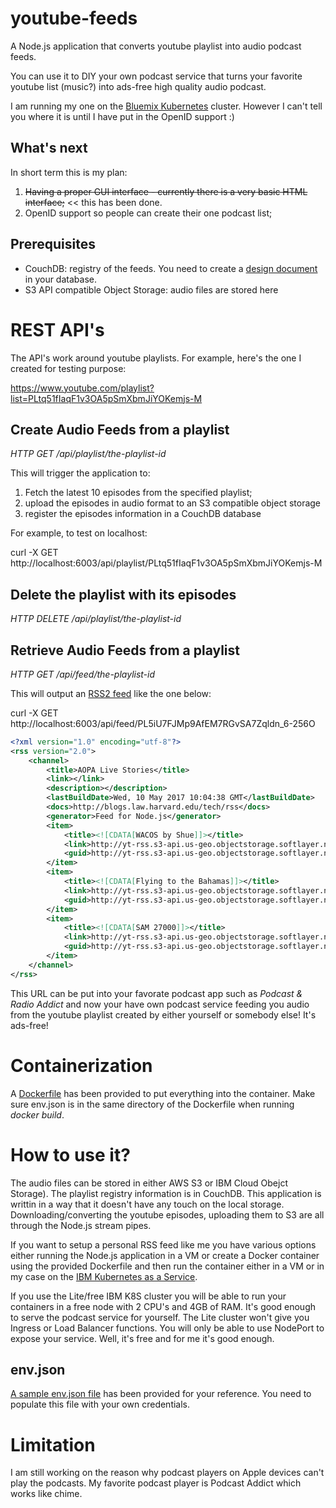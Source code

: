 # youtube-feeds
A Node.js application that converts youtube playlist into audio podcast feeds. 

You can use it to DIY your own podcast service that turns your favorite youtube list (music?) into ads-free high quality audio podcast. 

I am running my one on the [Bluemix Kubernetes](https://www.ibm.com/blogs/bluemix/2017/03/kubernetes-now-available-ibm-bluemix-container-service/) cluster.  However I can't tell you where it is until I have put in the OpenID support :)

## What's next
In short term this is my plan:
 1. ~~Having a proper GUI interface - currently there is a very basic HTML interface;~~ << this has been done.
 2. OpenID support so people can create their one podcast list;

## Prerequisites
  * CouchDB: registry of the feeds.  You need to create a [design document](https://github.com/songlining/youtube-feeds/blob/master/cloudant/design_doc) in your database.
  * S3 API compatible Object Storage: audio files are stored here

# REST API's
The API's work around youtube playlists.  For example, here's the one I created for testing purpose: 

https://www.youtube.com/playlist?list=PLtq51fIaqF1v3OA5pSmXbmJiYOKemjs-M

## Create Audio Feeds from a playlist

_HTTP GET /api/playlist/the-playlist-id_

This will trigger the application to:
 1. Fetch the latest 10 episodes from the specified playlist;
 2. upload the episodes in audio format to an S3 compatible object storage
 3. register the episodes information in a CouchDB database

For example, to test on localhost: 

curl -X GET http://localhost:6003/api/playlist/PLtq51fIaqF1v3OA5pSmXbmJiYOKemjs-M

## Delete the playlist with its episodes

_HTTP DELETE /api/playlist/the-playlist-id_

## Retrieve Audio Feeds from a playlist

_HTTP GET /api/feed/the-playlist-id_

This will output an [RSS2 feed](https://en.wikipedia.org/wiki/RSS) like the one below:

curl -X GET http://localhost:6003/api/feed/PL5iU7FJMp9AfEM7RGvSA7Zqldn_6-256O
```xml
<?xml version="1.0" encoding="utf-8"?>
<rss version="2.0">
    <channel>
        <title>AOPA Live Stories</title>
        <link></link>
        <description></description>
        <lastBuildDate>Wed, 10 May 2017 10:04:38 GMT</lastBuildDate>
        <docs>http://blogs.law.harvard.edu/tech/rss</docs>
        <generator>Feed for Node.js</generator>
        <item>
            <title><![CDATA[WACOS by Shue]]></title>
            <link>http://yt-rss.s3-api.us-geo.objectstorage.softlayer.net/nQUY8AVI-bQ.m4a</link>
            <guid>http://yt-rss.s3-api.us-geo.objectstorage.softlayer.net/nQUY8AVI-bQ.m4a</guid>
        </item>
        <item>
            <title><![CDATA[Flying to the Bahamas]]></title>
            <link>http://yt-rss.s3-api.us-geo.objectstorage.softlayer.net/DLtdjA_qkYY.m4a</link>
            <guid>http://yt-rss.s3-api.us-geo.objectstorage.softlayer.net/DLtdjA_qkYY.m4a</guid>
        </item>
        <item>
            <title><![CDATA[SAM 27000]]></title>
            <link>http://yt-rss.s3-api.us-geo.objectstorage.softlayer.net/BlKWMKpSiW0.m4a</link>
            <guid>http://yt-rss.s3-api.us-geo.objectstorage.softlayer.net/BlKWMKpSiW0.m4a</guid>
        </item>
    </channel>
</rss>
```
This URL can be put into your favorate podcast app such as _Podcast & Radio Addict_ and now your have own podcast service feeding you audio from the youtube playlist created by either yourself or somebody else!  It's ads-free!

# Containerization
A [Dockerfile](https://github.com/songlining/dockerfiles/blob/master/youtube-feeds/Dockerfile) has been provided to put everything into the container. Make sure env.json is in the same directory of the Dockerfile when running _docker build_.

# How to use it?
The audio files can be stored in either AWS S3 or IBM Cloud Obejct Storage). The playlist registry information is in CouchDB. This application is writtin in a way that it doesn't have any touch on the local storage.  Downloading/converting the youtube episodes, uploading them to S3 are all through the Node.js stream pipes. 

If you want to setup a personal RSS feed like me you have various options either running the Node.js application in a VM or create a Docker container using the provided Dockerfile and then run the container either in a VM or in my case on the [IBM Kubernetes as a Service](https://www.ibm.com/blogs/bluemix/2017/03/kubernetes-now-available-ibm-bluemix-container-service/). 

If you use the Lite/free IBM K8S cluster you will be able to run your containers in a free node with 2 CPU's and 4GB of RAM. It's good enough to serve the podcast service for yourself.  The Lite cluster won't give you Ingress or Load Balancer functions. You will only be able to use NodePort to expose your service.  Well, it's free and for me it's good enough.

## env.json
[A sample env.json file](https://github.com/songlining/youtube-feeds/blob/master/controller/env.json) has been provided for your reference.  You need to populate this file with your own credentials.

# Limitation
I am still working on the reason why podcast players on Apple devices can't play the podcasts.  My favorite podcast player is Podcast Addict which works like chime.
